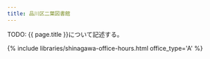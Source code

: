 ```yaml
---
title: 品川区二葉図書館
---
```


TODO: {{ page.title }}について記述する。

{% include libraries/shinagawa-office-hours.html office_type='A' %}
